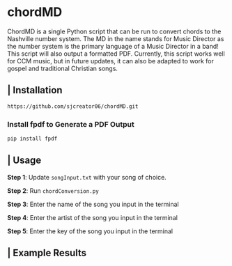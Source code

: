 # chordMD

ChordMD is a single Python script that can be run to convert chords to the Nashville number system. The MD in the name stands for Music Director as the number system is the primary language of a Music Director in a band! This script will also output a formatted PDF. Currently, this script works well for CCM music, but in future updates, it can also be adapted to work for gospel and traditional Christian songs.

## | Installation 
```bash
https://github.com/sjcreator06/chordMD.git

```
### Install fpdf to Generate a PDF Output
```bash
pip install fpdf
```

## | Usage 

**Step 1**: Update `songInput.txt` with your song of choice.

**Step 2**: Run `chordConversion.py`

**Step 3**: Enter the name of the song you input in the terminal

**Step 4**: Enter the artist of the song you input in the terminal

**Step 5**: Enter the key of the song you input in the terminal

## | Example Results
